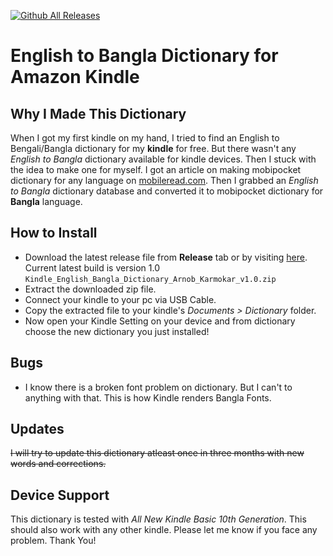 [![Github All Releases](https://img.shields.io/github/downloads/arnobk/kindle-en-bn-dictionary/total.svg)](https://github.com/arnobk/kindle-en-bn-dictionary/releases)
# English to Bangla Dictionary for Amazon Kindle

## Why I Made This Dictionary
When I got my first kindle on my hand, I tried to find an English to Bengali/Bangla dictionary for my **kindle** for free. But there wasn't any *English to Bangla* dictionary available for kindle devices. Then I stuck with the idea to make one for myself. I got an article on making mobipocket dictionary for any language on [mobileread.com](https://www.mobileread.com/forums/showthread.php?t=20480). Then I grabbed an *English to Bangla* dictionary database and converted it to mobipocket dictionary for **Bangla** language.

## How to Install
- Download the latest release file from **Release** tab or by visiting [here](https://github.com/igeniusarnob/kindle-en-bn-dictionary/releases). Current latest build is version 1.0 `Kindle_English_Bangla_Dictionary_Arnob_Karmokar_v1.0.zip`
- Extract the downloaded zip file.
- Connect your kindle to your pc via USB Cable.
- Copy the extracted file to your kindle's *Documents > Dictionary* folder.
- Now open your Kindle Setting on your device and from dictionary choose the new dictionary you just installed!

## Bugs
- I know there is a broken font problem on dictionary. But I can't to anything with that. This is how Kindle renders Bangla Fonts.

## Updates
~~I will try to update this dictionary atleast once in three months with new words and corrections.~~

## Device Support
This dictionary is tested with *All New Kindle Basic 10th Generation*. This should also work with any other kindle. Please let me know if you face any problem. Thank You! 
